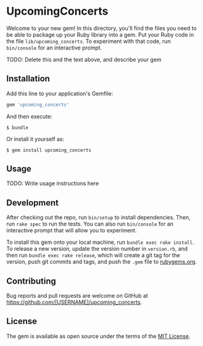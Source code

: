 # UpcomingConcerts

Welcome to your new gem! In this directory, you'll find the files you need to be able to package up your Ruby library into a gem. Put your Ruby code in the file `lib/upcoming_concerts`. To experiment with that code, run `bin/console` for an interactive prompt.

TODO: Delete this and the text above, and describe your gem

## Installation

Add this line to your application's Gemfile:

```ruby
gem 'upcoming_concerts'
```

And then execute:

    $ bundle

Or install it yourself as:

    $ gem install upcoming_concerts

## Usage

TODO: Write usage instructions here

## Development

After checking out the repo, run `bin/setup` to install dependencies. Then, run `rake spec` to run the tests. You can also run `bin/console` for an interactive prompt that will allow you to experiment.

To install this gem onto your local machine, run `bundle exec rake install`. To release a new version, update the version number in `version.rb`, and then run `bundle exec rake release`, which will create a git tag for the version, push git commits and tags, and push the `.gem` file to [rubygems.org](https://rubygems.org).

## Contributing

Bug reports and pull requests are welcome on GitHub at https://github.com/[USERNAME]/upcoming_concerts.


## License

The gem is available as open source under the terms of the [MIT License](http://opensource.org/licenses/MIT).

